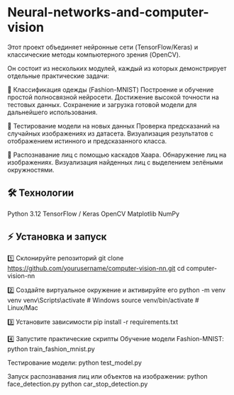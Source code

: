 # Neural-networks-and-computer-vision
Этот проект объединяет нейронные сети (TensorFlow/Keras) и классические методы компьютерного зрения (OpenCV).

Он состоит из нескольких модулей, каждый из которых демонстрирует отдельные практические задачи:

🧠 Классификация одежды (Fashion-MNIST)
Построение и обучение простой полносвязной нейросети.
Достижение высокой точности на тестовых данных.
Сохранение и загрузка готовой модели для дальнейшего использования.

👕 Тестирование модели на новых данных
Проверка предсказаний на случайных изображениях из датасета.
Визуализация результатов с отображением истинного и предсказанного класса.

🙂 Распознавание лиц с помощью каскадов Хаара.
Обнаружение лиц на изображениях.
Визуализация найденных лиц с выделением зелёными окружностями.

## 🛠 Технологии
Python 3.12
TensorFlow / Keras
OpenCV
Matplotlib
NumPy

## ⚡ Установка и запуск
1️⃣ Склонируйте репозиторий
git clone https://github.com/yourusername/computer-vision-nn.git
cd computer-vision-nn


2️⃣ Создайте виртуальное окружение и активируйте его
python -m venv venv
venv\Scripts\activate   # Windows
source venv/bin/activate   # Linux/Mac


3️⃣ Установите зависимости
pip install -r requirements.txt


4️⃣ Запустите практические скрипты
Обучение модели Fashion-MNIST:
python train_fashion_mnist.py


Тестирование модели:
python test_model.py


Запуск распознавания лиц или объектов на изображении:
python face_detection.py
python car_stop_detection.py
